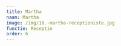 ```yaml
---
title: Martha
naam: Martha
image: /img/18.-martha-receptioniste.jpg
functie: Receptie
order: 6
---
```


